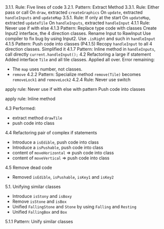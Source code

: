 3.1.1. Rule: Five lines of code
3.2.1. Pattern: Extract Method
3.3.1. Rule: Either pass or call
On `draw`, extracted `createGraphics`
On `update`, extracted `handleInputs` and `updateMap`
3.5.1. Rule: If only at the start
On `updateMap`, extracted `updateTile`
On `handleInputs`, extracted `handleInput`
4.1.1 Rule: Never use if with else
4.1.3 Pattern: Replace type code with classes
Create Input2 interface, the 4 direction classes.
Rename Input to RawInput
Use compiler to fix bug by using Input2.
Use `.isRight` and such in `handleInput`
4.1.5 Pattern: Push code into classes (P4.1.5)
Recopy `handleInput` to all 4 direction classes.
Simplified it
4.1.7 Pattern: Inline method
in `handleInputs`, call directly `current.handleInput();`
4.2 Refactoring a large if statement
Added interface `Tile` and all tile classes. Applied all over.
Error remaining:
- The `map` uses number, not classes.
- `remove`
4.2.2 Pattern: Specialize method
`remove(Tile)` becomes `removeLock1` and `removeLock2`
4.2.4 Rule: Never use switch

apply rule: Never use if with else
with pattern Push code into classes

apply rule: Inline method

4.3
Performed:
- extract method `drawTile`
- push code into class

4.4 Refactoring pair of complex if statements
- Introduce a `isEdible`, push code into class
- Introduce a `isPushable`, push code into class
- content of `moveHorizontal` => push code into class
- content of `moveVertical` => push code into class

4.5 Remove dead code
- Removed `isEdible`, `isPushable`, `isKey1` and `isKey2`

5.1. Unifying similar classes
- Introduce `isStony` and `isBoxy`
- Remove `isStone` and `isBox`
- Unified `FallingStone` and `Stone` by using `Falling` and `Resting`
- Unified `FallingBox` and `Box`

5.1.1 Pattern: Unify similar classes
